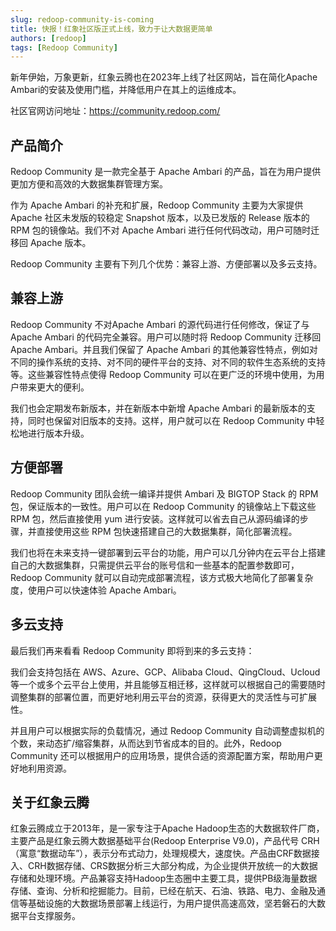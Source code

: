 ```yaml
---
slug: redoop-community-is-coming
title: 快报！红象社区版正式上线，致力于让大数据更简单
authors: [redoop]
tags: [Redoop Community]
---
```


新年伊始，万象更新，红象云腾也在2023年上线了社区网站，旨在简化Apache Ambari的安装及使用门槛，并降低用户在其上的运维成本。

社区官网访问地址：https://community.redoop.com/

## 产品简介

Redoop Community 是一款完全基于 Apache Ambari 的产品，旨在为用户提供更加方便和高效的大数据集群管理方案。

作为 Apache Ambari 的补充和扩展，Redoop Community 主要为大家提供 Apache 社区未发版的较稳定 Snapshot 版本，以及已发版的 Release 版本的 RPM 包的镜像站。我们不对 Apache Ambari 进行任何代码改动，用户可随时迁移回 Apache 版本。

Redoop Community 主要有下列几个优势：兼容上游、方便部署以及多云支持。

## 兼容上游

Redoop Community 不对Apache Ambari 的源代码进行任何修改，保证了与 Apache Ambari 的代码完全兼容。用户可以随时将 Redoop Community 迁移回 Apache Ambari。并且我们保留了 Apache Ambari 的其他兼容性特点，例如对不同的操作系统的支持、对不同的硬件平台的支持、对不同的软件生态系统的支持等。这些兼容性特点使得 Redoop Community 可以在更广泛的环境中使用，为用户带来更大的便利。

我们也会定期发布新版本，并在新版本中新增 Apache Ambari 的最新版本的支持，同时也保留对旧版本的支持。这样，用户就可以在 Redoop Community 中轻松地进行版本升级。

## 方便部署

Redoop Community 团队会统一编译并提供 Ambari 及 BIGTOP Stack 的 RPM 包，保证版本的一致性。用户可以在 Redoop Community 的镜像站上下载这些 RPM 包，然后直接使用 yum 进行安装。这样就可以省去自己从源码编译的步骤，并直接使用这些 RPM 包快速搭建自己的大数据集群，简化部署流程。

我们也将在未来支持一键部署到云平台的功能，用户可以几分钟内在云平台上搭建自己的大数据集群，只需提供云平台的账号信和一些基本的配置参数即可，Redoop Community 就可以自动完成部署流程，该方式极大地简化了部署复杂度，使用户可以快速体验 Apache Ambari。

## 多云支持

最后我们再来看看 Redoop Community 即将到来的多云支持：

我们会支持包括在 AWS、Azure、GCP、Alibaba Cloud、QingCloud、Ucloud 等一个或多个云平台上使用，并且能够互相迁移，这样就可以根据自己的需要随时调整集群的部署位置，而更好地利用云平台的资源，获得更大的灵活性与可扩展性。

并且用户可以根据实际的负载情况，通过 Redoop Community 自动调整虚拟机的个数，来动态扩/缩容集群，从而达到节省成本的目的。此外，Redoop Community 还可以根据用户的应用场景，提供合适的资源配置方案，帮助用户更好地利用资源。

## 关于红象云腾

红象云腾成立于2013年，是一家专注于Apache Hadoop生态的大数据软件厂商，主要产品是红象云腾大数据基础平台(Redoop Enterprise V9.0)，产品代号 CRH（寓意“数据动车”），表示分布式动力，处理规模大，速度快。产品由CRF数据接入、CRH数据存储、CRS数据分析三大部分构成，为企业提供开放统一的大数据存储和处理环境。产品兼容支持Hadoop生态圈中主要工具，提供PB级海量数据存储、查询、分析和挖掘能力。目前，已经在航天、石油、铁路、电力、金融及通信等基础设施的大数据场景部署上线运行，为用户提供高速高效，坚若磐石的大数据平台支撑服务。